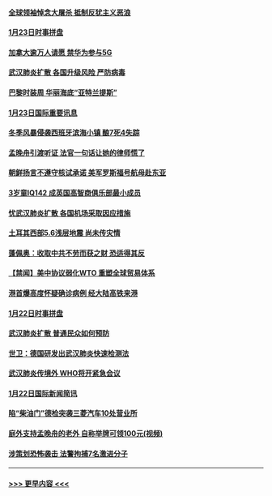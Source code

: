 #### [全球领袖悼念大屠杀 抵制反犹主义恶浪](../pages/prog202/a102759678.md?t=01240801) 
#### [1月23日时事拼盘](../pages/prog202/a102759599.md?t=01240801) 
#### [加拿大逾万人请愿 禁华为参与5G](../pages/prog202/a102759553.md?t=01240801) 
#### [武汉肺炎扩散 各国升级风险 严防病毒](../pages/prog202/a102759400.md?t=01240801) 
#### [巴黎时装周 华丽海底“亚特兰提斯”](../pages/prog202/a102759217.md?t=01240801) 
#### [1月23日国际重要讯息](../pages/prog202/a102759199.md?t=01240801) 
#### [冬季风暴侵袭西班牙滨海小镇 酿7死4失踪](../pages/prog202/a102759119.md?t=01240801) 
#### [孟晚舟引渡听证 法官一句话让她的律师慌了](../pages/prog202/a102759060.md?t=01240801) 
#### [朝鲜扬言不遵守核试承诺 美军罗斯福号航母赴东亚](../pages/prog202/a102759001.md?t=01240801) 
#### [3岁童IQ142 成英国高智商俱乐部最小成员](../pages/prog202/a102758990.md?t=01240801) 
#### [忧武汉肺炎扩散 各国机场采取因应措施](../pages/prog202/a102758911.md?t=01240801) 
#### [土耳其西部5.6浅层地震 尚未传灾情](../pages/prog202/a102758903.md?t=01240801) 
#### [蓬佩奥：收取中共不劳而获之财 恐适得其反](../pages/prog202/a102758889.md?t=01240801) 
#### [【禁闻】美中协议弱化WTO 重塑全球贸易体系](../pages/prog202/a102758790.md?t=01240801) 
#### [港首爆高度怀疑确诊病例 经大陆高铁来港](../pages/prog202/a102758613.md?t=01240801) 
#### [1月22日时事拼盘](../pages/prog202/a102758615.md?t=01240801) 
#### [武汉肺炎扩散 普通民众如何预防](../pages/prog202/a102758504.md?t=01240801) 
#### [世卫：德国研发出武汉肺炎快速检测法](../pages/prog202/a102758495.md?t=01240801) 
#### [武汉肺炎传境外 WHO将开紧急会议](../pages/prog202/a102758437.md?t=01240801) 
#### [1月22日国际新闻简讯](../pages/prog202/a102758231.md?t=01240801) 
#### [陷“柴油门”德检突袭三菱汽车10处营业所](../pages/prog202/a102758165.md?t=01240801) 
#### [庭外支持孟晚舟的老外 自称举牌可领100元(视频)](../pages/prog202/a102758092.md?t=01240801) 
#### [涉策划恐怖袭击 法警拘捕7名激进分子](../pages/prog202/a102758069.md?t=01240801) 

----
#### [ >>> 更早内容 <<< ](../indexes/prog202-earlier.md)
